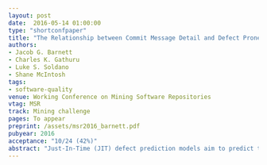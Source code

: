 ```yaml
---
layout: post
date:  2016-05-14 01:00:00
type: "shortconfpaper"
title: "The Relationship between Commit Message Detail and Defect Proneness in Java Projects on GitHub"
authors:
- Jacob G. Barnett
- Charles K. Gathuru
- Luke S. Soldano
- Shane McIntosh
tags:
- software-quality
venue: Working Conference on Mining Software Repositories
vtag: MSR
track: Mining challenge
pages: To appear
preprint: /assets/msr2016_barnett.pdf
pubyear: 2016
acceptance: "10/24 (42%)"
abstract: "Just-In-Time (JIT) defect prediction models aim to predict the commits that will introduce defects in the future. Traditionally, JIT defect prediction models are trained using metrics that are primarily derived from aspects of the code change itself (e.g., the size of the change, the author’s prior experience). In addition to the code that is submitted during a commit, authors write commit messages, which describe the commit for archival purposes. It is our position that the level of detail in these commit messages can provide additional explanatory power to JIT defect prediction models. Hence, in this paper, we analyze the relationship between the defect proneness of commits and commit message volume (i.e., the length of the commit message) and commit message content (approximated using spam filtering technology). Through analysis of JIT models that were trained using 342 GitHub repositories, we find that our JIT models outperform random guessing models, achieving AUC and Brier scores that range between 0.63-0.96 and 0.01-0.21, respectively. Furthermore, our metrics that are derived from commit message detail provide a statistically significant boost to the explanatory power to the JIT models in 43%-80% of the studied systems, accounting for up to 72% of the explanatory power. Future JIT studies should consider adding commit message detail metrics."
---
```

